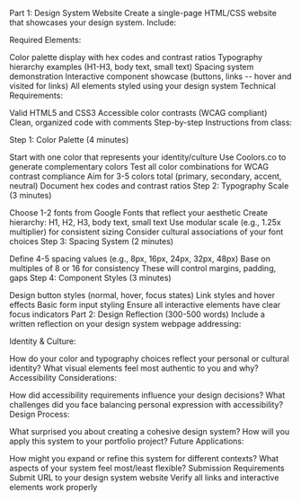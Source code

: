 Part 1: Design System Website
Create a single-page HTML/CSS website that showcases your design system. Include:

Required Elements:

Color palette display with hex codes and contrast ratios
Typography hierarchy examples (H1-H3, body text, small text)
Spacing system demonstration
Interactive component showcase (buttons, links -- hover and visited for links)
All elements styled using your design system
Technical Requirements:

Valid HTML5 and CSS3
Accessible color contrasts (WCAG compliant)
Clean, organized code with comments
Step-by-step Instructions from class:

Step 1: Color Palette (4 minutes)

Start with one color that represents your identity/culture
Use Coolors.co to generate complementary colors
Test all color combinations for WCAG contrast compliance
Aim for 3-5 colors total (primary, secondary, accent, neutral)
Document hex codes and contrast ratios
Step 2: Typography Scale (3 minutes)

Choose 1-2 fonts from Google Fonts that reflect your aesthetic
Create hierarchy: H1, H2, H3, body text, small text
Use modular scale (e.g., 1.25x multiplier) for consistent sizing
Consider cultural associations of your font choices
Step 3: Spacing System (2 minutes)

Define 4-5 spacing values (e.g., 8px, 16px, 24px, 32px, 48px)
Base on multiples of 8 or 16 for consistency
These will control margins, padding, gaps
Step 4: Component Styles (3 minutes)

Design button styles (normal, hover, focus states)
Link styles and hover effects
Basic form input styling
Ensure all interactive elements have clear focus indicators
Part 2: Design Reflection (300-500 words)
Include a written reflection on your design system webpage addressing:

Identity & Culture:

How do your color and typography choices reflect your personal or cultural identity?
What visual elements feel most authentic to you and why?
Accessibility Considerations:

How did accessibility requirements influence your design decisions?
What challenges did you face balancing personal expression with accessibility?
Design Process:

What surprised you about creating a cohesive design system?
How will you apply this system to your portfolio project?
Future Applications:

How might you expand or refine this system for different contexts?
What aspects of your system feel most/least flexible?
Submission Requirements
Submit URL to your design system website
Verify all links and interactive elements work properly